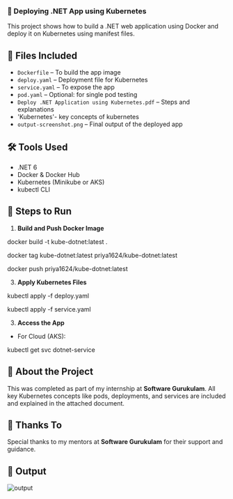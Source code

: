 ### 🚀 Deploying .NET App using Kubernetes

This project shows how to build a .NET web application using Docker and deploy it on Kubernetes using manifest files.

## 📁 Files Included

- `Dockerfile` – To build the app image  
- `deploy.yaml` – Deployment file for Kubernetes  
- `service.yaml` – To expose the app  
- `pod.yaml` – Optional: for single pod testing  
- `Deploy .NET Application using Kubernetes.pdf` – Steps and explanations
- 'Kubernetes'- key concepts of kubernetes
- `output-screenshot.png` – Final output of the deployed app


## 🛠️ Tools Used

- .NET 6  
- Docker & Docker Hub  
- Kubernetes (Minikube or AKS)  
- kubectl CLI


## 🔧 Steps to Run

1. **Build and Push Docker Image**
   
docker build -t kube-dotnet:latest .

docker tag kube-dotnet:latest priya1624/kube-dotnet:latest 

docker push priya1624/kube-dotnet:latest

3. **Apply Kubernetes Files**

kubectl apply -f deploy.yaml

kubectl apply -f service.yaml

3. **Access the App**

* For Cloud (AKS):

kubectl get svc dotnet-service


## 📘 About the Project

This was completed as part of my internship at **Software Gurukulam**.
All key Kubernetes concepts like pods, deployments, and services are included and explained in the attached document.


## 🙏 Thanks To

Special thanks to my mentors at **Software Gurukulam** for their support and guidance.

## 📸 Output

![output](https://github.com/user-attachments/assets/813a222b-311b-4901-91b3-274b315eb2ba)



